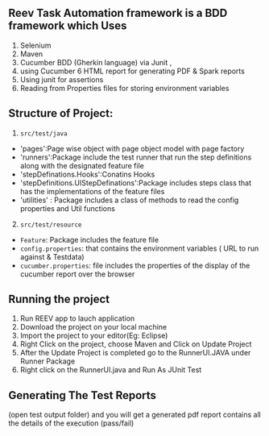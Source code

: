 ## Reev Task Automation  framework is a BDD framework which Uses

1. Selenium
2. Maven
3. Cucumber BDD (Gherkin language) via Junit ,
4. using Cucumber 6 HTML report for generating PDF & Spark reports
5. Using junit for assertions
6. Reading from Properties files for storing environment variables

## Structure of Project:
1. `src/test/java`
- 'pages':Page wise object with page object model with page factory
- 'runners':Package include the test runner that run the step definitions along with the designated feature file
- 'stepDefinations.Hooks':Conatins Hooks
-  'stepDefinitions.UIStepDefinations':Package includes steps class that has the implementations of the feature files
- 'utilities' : Package includes a class of methods to read the config properties and Util functions


2. `src/test/resource`
- `Feature`: Package includes the feature file
- `config.properties`: that contains the environment variables ( URL to run against & Testdata)
- `cucumber.properties`: file includes the properties of the display of the cucumber report over the browser

## Running the project
1. Run REEV app to lauch application
2. Download the project on your local machine
3. Import the project to your editor(Eg: Eclipse)
4. Right Click on the project, choose Maven and Click on Update Project
5. After the Update Project is completed go to the RunnerUI.JAVA under Runner Package
6. Right click on the RunnerUI.java and Run As JUnit Test

## Generating The Test Reports
(open test output folder) and you will get a generated pdf report contains all the details of the execution (pass/fail)